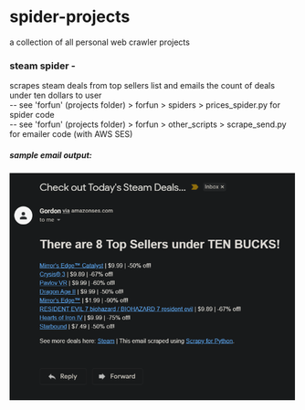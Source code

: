 # spider-projects
 a collection of all personal web crawler projects

### steam spider -
scrapes steam deals from top sellers list and emails the count of deals under ten dollars to user<br/>
-- see 'forfun' (projects folder) > forfun > spiders > prices_spider.py for spider code<br/>
-- see 'forfun' (projects folder) > forfun > other_scripts > scrape_send.py for emailer code (with AWS SES)<br/>

##### sample email output:
<img src="images/steam-sample-output.png" width="500">
